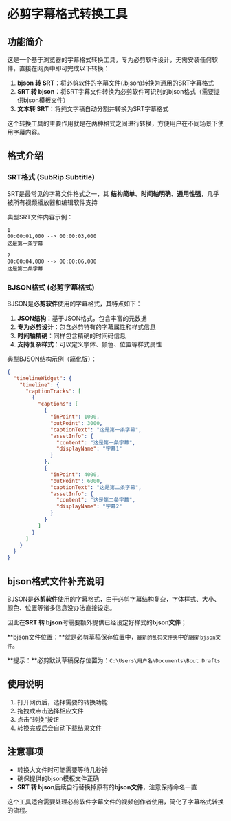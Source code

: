 # 必剪字幕格式转换工具


## 功能简介

这是一个基于浏览器的字幕格式转换工具，专为必剪软件设计，无需安装任何软件，直接在网页中即可完成以下转换：

1. **bjson 转 SRT**：将必剪软件的字幕文件(.bjson)转换为通用的SRT字幕格式
2. **SRT 转 bjson**：将SRT字幕文件转换为必剪软件可识别的bjson格式（需要提供bjson模板文件）
3. **文本转 SRT**：将纯文字稿自动分割并转换为SRT字幕格式

这个转换工具的主要作用就是在两种格式之间进行转换，方便用户在不同场景下使用字幕内容。


## 格式介绍

### SRT格式 (SubRip Subtitle)

SRT是最常见的字幕文件格式之一，其 **结构简单**、**时间轴明确**、**通用性强**，几乎被所有视频播放器和编辑软件支持

典型SRT文件内容示例：
```
1
00:00:01,000 --> 00:00:03,000
这是第一条字幕

2
00:00:04,000 --> 00:00:06,000
这是第二条字幕
```

### BJSON格式 (必剪字幕格式)

BJSON是**必剪软件**使用的字幕格式，其特点如下：

1. **JSON结构**：基于JSON格式，包含丰富的元数据
2. **专为必剪设计**：包含必剪特有的字幕属性和样式信息
3. **时间轴精确**：同样包含精确的时间码信息
4. **支持复杂样式**：可以定义字体、颜色、位置等样式属性

典型BJSON结构示例（简化版）：
```json
{
  "timelineWidget": {
    "timeline": {
      "captionTracks": [
        {
          "captions": [
            {
              "inPoint": 1000,
              "outPoint": 3000,
              "captionText": "这是第一条字幕",
              "assetInfo": {
                "content": "这是第一条字幕",
                "displayName": "字幕1"
              }
            },
            {
              "inPoint": 4000,
              "outPoint": 6000,
              "captionText": "这是第二条字幕",
              "assetInfo": {
                "content": "这是第二条字幕",
                "displayName": "字幕2"
              }
            }
          ]
        }
      ]
    }
  }
}
```

## bjson格式文件补充说明

BJSON是**必剪软件**使用的字幕格式，由于必剪字幕结构复杂，字体样式、大小、颜色、位置等诸多信息没办法直接设定。

因此在**SRT 转 bjson**时需要额外提供已经设定好样式的**bjson文件**；

**bjson文件位置：**就是必剪草稿保存位置中，`最新的乱码文件夹`中的`最新bjson文件`。

**提示：**必剪默认草稿保存位置为：`C:\Users\用户名\Documents\Bcut Drafts`


## 使用说明

1. 打开网页后，选择需要的转换功能
2. 拖拽或点击选择相应文件
3. 点击"转换"按钮
4. 转换完成后会自动下载结果文件


## 注意事项

- 转换大文件时可能需要等待几秒钟
- 确保提供的bjson模板文件正确
- **SRT 转 bjson**后续自行替换掉原有的**bjson文件**，注意保持命名一直

这个工具适合需要处理必剪软件字幕文件的视频创作者使用，简化了字幕格式转换的流程。
